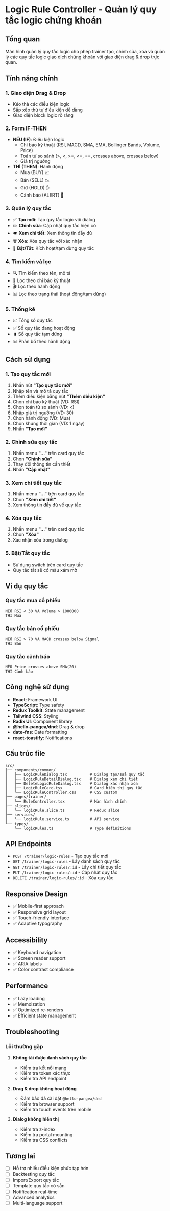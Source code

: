 # Logic Rule Controller - Quản lý quy tắc logic chứng khoán

## Tổng quan

Màn hình quản lý quy tắc logic cho phép trainer tạo, chỉnh sửa, xóa và quản lý các quy tắc logic giao dịch chứng khoán với giao diện drag & drop trực quan.

## Tính năng chính

### 1. **Giao diện Drag & Drop**

- Kéo thả các điều kiện logic
- Sắp xếp thứ tự điều kiện dễ dàng
- Giao diện block logic rõ ràng

### 2. **Form IF-THEN**

- **NẾU (IF)**: Điều kiện logic
  - Chỉ báo kỹ thuật (RSI, MACD, SMA, EMA, Bollinger Bands, Volume, Price)
  - Toán tử so sánh (>, <, >=, <=, ==, crosses above, crosses below)
  - Giá trị ngưỡng
- **THÌ (THEN)**: Hành động
  - Mua (BUY) 📈
  - Bán (SELL) 📉
  - Giữ (HOLD) ✋
  - Cảnh báo (ALERT) 🔔

### 3. **Quản lý quy tắc**

- ✅ **Tạo mới**: Tạo quy tắc logic với dialog
- ✏️ **Chỉnh sửa**: Cập nhật quy tắc hiện có
- 👁️ **Xem chi tiết**: Xem thông tin đầy đủ
- 🗑️ **Xóa**: Xóa quy tắc với xác nhận
- 🔄 **Bật/Tắt**: Kích hoạt/tạm dừng quy tắc

### 4. **Tìm kiếm và lọc**

- 🔍 Tìm kiếm theo tên, mô tả
- 🎯 Lọc theo chỉ báo kỹ thuật
- 🎬 Lọc theo hành động
- 📊 Lọc theo trạng thái (hoạt động/tạm dừng)

### 5. **Thống kê**

- 📈 Tổng số quy tắc
- ✅ Số quy tắc đang hoạt động
- ⏸️ Số quy tắc tạm dừng
- 📊 Phân bố theo hành động

## Cách sử dụng

### 1. Tạo quy tắc mới

1. Nhấn nút **"Tạo quy tắc mới"**
2. Nhập tên và mô tả quy tắc
3. Thêm điều kiện bằng nút **"Thêm điều kiện"**
4. Chọn chỉ báo kỹ thuật (VD: RSI)
5. Chọn toán tử so sánh (VD: <)
6. Nhập giá trị ngưỡng (VD: 30)
7. Chọn hành động (VD: Mua)
8. Chọn khung thời gian (VD: 1 ngày)
9. Nhấn **"Tạo mới"**

### 2. Chỉnh sửa quy tắc

1. Nhấn menu **"..."** trên card quy tắc
2. Chọn **"Chỉnh sửa"**
3. Thay đổi thông tin cần thiết
4. Nhấn **"Cập nhật"**

### 3. Xem chi tiết quy tắc

1. Nhấn menu **"..."** trên card quy tắc
2. Chọn **"Xem chi tiết"**
3. Xem thông tin đầy đủ về quy tắc

### 4. Xóa quy tắc

1. Nhấn menu **"..."** trên card quy tắc
2. Chọn **"Xóa"**
3. Xác nhận xóa trong dialog

### 5. Bật/Tắt quy tắc

- Sử dụng switch trên card quy tắc
- Quy tắc tắt sẽ có màu xám mờ

## Ví dụ quy tắc

### Quy tắc mua cổ phiếu

```
NẾU RSI < 30 VÀ Volume > 1000000
THÌ Mua
```

### Quy tắc bán cổ phiếu

```
NẾU RSI > 70 VÀ MACD crosses below Signal
THÌ Bán
```

### Quy tắc cảnh báo

```
NẾU Price crosses above SMA(20)
THÌ Cảnh báo
```

## Công nghệ sử dụng

- **React**: Framework UI
- **TypeScript**: Type safety
- **Redux Toolkit**: State management
- **Tailwind CSS**: Styling
- **Radix UI**: Component library
- **@hello-pangea/dnd**: Drag & drop
- **date-fns**: Date formatting
- **react-toastify**: Notifications

## Cấu trúc file

```
src/
├── components/common/
│   ├── LogicRuleDialog.tsx          # Dialog tạo/sửa quy tắc
│   ├── LogicRuleDetailDialog.tsx    # Dialog xem chi tiết
│   ├── DeleteLogicRuleDialog.tsx    # Dialog xác nhận xóa
│   ├── LogicRuleCard.tsx            # Card hiển thị quy tắc
│   └── LogicRuleController.css      # CSS custom
├── pages/trainer/
│   └── RuleController.tsx           # Màn hình chính
├── slices/
│   └── logicRule.slice.ts           # Redux slice
├── services/
│   └── logicRule.service.ts         # API service
└── types/
    └── logicRules.ts                # Type definitions
```

## API Endpoints

- `POST /trainer/logic-rules` - Tạo quy tắc mới
- `GET /trainer/logic-rules` - Lấy danh sách quy tắc
- `GET /trainer/logic-rules/:id` - Lấy chi tiết quy tắc
- `PUT /trainer/logic-rules/:id` - Cập nhật quy tắc
- `DELETE /trainer/logic-rules/:id` - Xóa quy tắc

## Responsive Design

- ✅ Mobile-first approach
- ✅ Responsive grid layout
- ✅ Touch-friendly interface
- ✅ Adaptive typography

## Accessibility

- ✅ Keyboard navigation
- ✅ Screen reader support
- ✅ ARIA labels
- ✅ Color contrast compliance

## Performance

- ✅ Lazy loading
- ✅ Memoization
- ✅ Optimized re-renders
- ✅ Efficient state management

## Troubleshooting

### Lỗi thường gặp

1. **Không tải được danh sách quy tắc**
   - Kiểm tra kết nối mạng
   - Kiểm tra token xác thực
   - Kiểm tra API endpoint

2. **Drag & drop không hoạt động**
   - Đảm bảo đã cài đặt `@hello-pangea/dnd`
   - Kiểm tra browser support
   - Kiểm tra touch events trên mobile

3. **Dialog không hiển thị**
   - Kiểm tra z-index
   - Kiểm tra portal mounting
   - Kiểm tra CSS conflicts

## Tương lai

- [ ] Hỗ trợ nhiều điều kiện phức tạp hơn
- [ ] Backtesting quy tắc
- [ ] Import/Export quy tắc
- [ ] Template quy tắc có sẵn
- [ ] Notification real-time
- [ ] Advanced analytics
- [ ] Multi-language support
